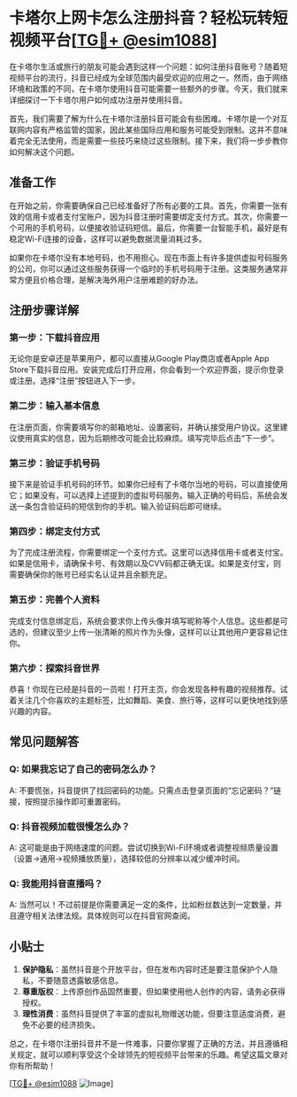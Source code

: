 # 卡塔尔上网卡怎么注册抖音？轻松玩转短视频平台[[TG💪+ @esim1088](https://t.me/s/esim1088)]

在卡塔尔生活或旅行的朋友可能会遇到这样一个问题：如何注册抖音账号？随着短视频平台的流行，抖音已经成为全球范围内最受欢迎的应用之一。然而，由于网络环境和政策的不同，在卡塔尔使用抖音可能需要一些额外的步骤。今天，我们就来详细探讨一下卡塔尔用户如何成功注册并使用抖音。

首先，我们需要了解为什么在卡塔尔注册抖音可能会有些困难。卡塔尔是一个对互联网内容有严格监管的国家，因此某些国际应用和服务可能受到限制。这并不意味着完全无法使用，而是需要一些技巧来绕过这些限制。接下来，我们将一步步教你如何解决这个问题。

## 准备工作

在开始之前，你需要确保自己已经准备好了所有必要的工具。首先，你需要一张有效的信用卡或者支付宝账户，因为抖音注册时需要绑定支付方式。其次，你需要一个可用的手机号码，以便接收验证码短信。最后，你需要一台智能手机，最好是有稳定Wi-Fi连接的设备，这样可以避免数据流量消耗过多。

如果你在卡塔尔没有本地号码，也不用担心。现在市面上有许多提供虚拟号码服务的公司，你可以通过这些服务获得一个临时的手机号码用于注册。这类服务通常非常方便且价格合理，是解决海外用户注册难题的好办法。

## 注册步骤详解

### 第一步：下载抖音应用

无论你是安卓还是苹果用户，都可以直接从Google Play商店或者Apple App Store下载抖音应用。安装完成后打开应用，你会看到一个欢迎界面，提示你登录或注册。选择“注册”按钮进入下一步。

### 第二步：输入基本信息

在注册页面，你需要填写你的邮箱地址、设置密码，并确认接受用户协议。这里建议使用真实的信息，因为后期修改可能会比较麻烦。填写完毕后点击“下一步”。

### 第三步：验证手机号码

接下来是验证手机号码的环节。如果你已经有了卡塔尔当地的号码，可以直接使用它；如果没有，可以选择上述提到的虚拟号码服务。输入正确的号码后，系统会发送一条包含验证码的短信到你的手机。输入验证码后即可继续。

### 第四步：绑定支付方式

为了完成注册流程，你需要绑定一个支付方式。这里可以选择信用卡或者支付宝。如果是信用卡，请确保卡号、有效期以及CVV码都正确无误。如果是支付宝，则需要确保你的账号已经实名认证并且余额充足。

### 第五步：完善个人资料

完成支付信息绑定后，系统会要求你上传头像并填写昵称等个人信息。这些都是可选的，但建议至少上传一张清晰的照片作为头像，这样可以让其他用户更容易记住你。

### 第六步：探索抖音世界

恭喜！你现在已经是抖音的一员啦！打开主页，你会发现各种有趣的视频推荐。试着关注几个你喜欢的主题标签，比如舞蹈、美食、旅行等，这样可以更快地找到感兴趣的内容。

## 常见问题解答

### Q: 如果我忘记了自己的密码怎么办？
A: 不要慌张，抖音提供了找回密码的功能。只需点击登录页面的“忘记密码？”链接，按照提示操作即可重置密码。

### Q: 抖音视频加载很慢怎么办？
A: 这可能是由于网络速度的问题。尝试切换到Wi-Fi环境或者调整视频质量设置（设置->通用->视频播放质量），选择较低的分辨率以减少缓冲时间。

### Q: 我能用抖音直播吗？
A: 当然可以！不过前提是你需要满足一定的条件，比如粉丝数达到一定数量，并且遵守相关法律法规。具体规则可以在抖音官网查阅。

## 小贴士

1. **保护隐私**：虽然抖音是个开放平台，但在发布内容时还是要注意保护个人隐私，不要随意透露敏感信息。
2. **尊重版权**：上传原创作品固然重要，但如果使用他人创作的内容，请务必获得授权。
3. **理性消费**：虽然抖音提供了丰富的虚拟礼物赠送功能，但要注意适度消费，避免不必要的经济损失。

总之，在卡塔尔注册抖音并不是一件难事，只要你掌握了正确的方法，并且遵循相关规定，就可以顺利享受这个全球领先的短视频平台带来的乐趣。希望这篇文章对你有所帮助！

[[TG💪+ @esim1088](https://t.me/s/esim1088) ![Image](https://i.postimg.cc/4NQfJmqS/Snipaste-2025-05-13-00-14-12.png)]